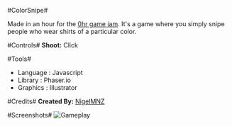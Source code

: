 #ColorSnipe#

Made in an hour for the [0hr game jam](http://0hgame.eu/). It's a game where you simply snipe people who wear shirts of a particular color. 

#Controls#
**Shoot:** Click

#Tools#
- Language : Javascript 
- Library : Phaser.io 
- Graphics : Illustrator 

#Credits#
**Created By:** [NigelMNZ](http://nigelmnz.com/)  

#Screenshots#
![Gameplay](http://nigelmnz.com/images/colorsniper.png "Gameplay")
